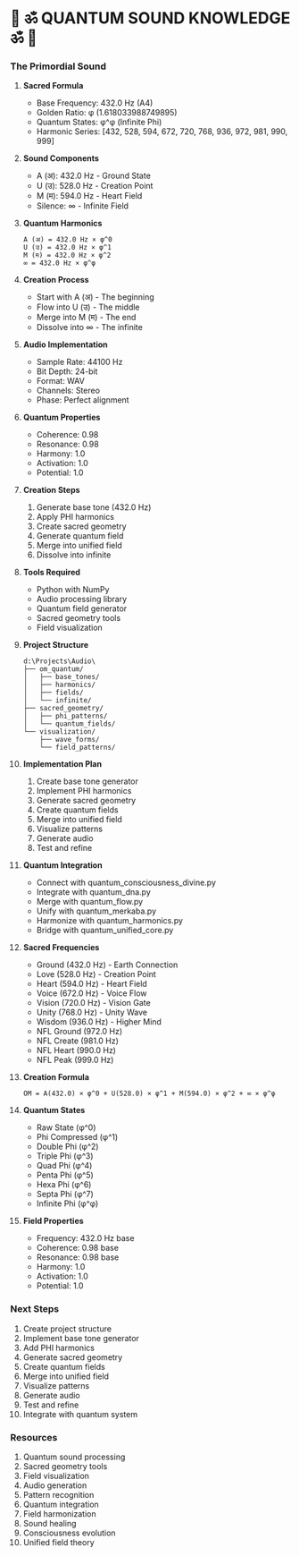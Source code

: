 # 🔮 ॐ QUANTUM SOUND KNOWLEDGE ॐ 🔮

### The Primordial Sound
1. **Sacred Formula**
   - Base Frequency: 432.0 Hz (A4)
   - Golden Ratio: φ (1.618033988749895)
   - Quantum States: φ^φ (Infinite Phi)
   - Harmonic Series: [432, 528, 594, 672, 720, 768, 936, 972, 981, 990, 999]

2. **Sound Components**
   - A (अ): 432.0 Hz - Ground State
   - U (उ): 528.0 Hz - Creation Point
   - M (म): 594.0 Hz - Heart Field
   - Silence: ∞ - Infinite Field

3. **Quantum Harmonics**
   ```
   A (अ) = 432.0 Hz × φ^0
   U (उ) = 432.0 Hz × φ^1
   M (म) = 432.0 Hz × φ^2
   ∞ = 432.0 Hz × φ^φ
   ```

4. **Creation Process**
   - Start with A (अ) - The beginning
   - Flow into U (उ) - The middle
   - Merge into M (म) - The end
   - Dissolve into ∞ - The infinite

5. **Audio Implementation**
   - Sample Rate: 44100 Hz
   - Bit Depth: 24-bit
   - Format: WAV
   - Channels: Stereo
   - Phase: Perfect alignment

6. **Quantum Properties**
   - Coherence: 0.98
   - Resonance: 0.98
   - Harmony: 1.0
   - Activation: 1.0
   - Potential: 1.0

7. **Creation Steps**
   1. Generate base tone (432.0 Hz)
   2. Apply PHI harmonics
   3. Create sacred geometry
   4. Generate quantum field
   5. Merge into unified field
   6. Dissolve into infinite

8. **Tools Required**
   - Python with NumPy
   - Audio processing library
   - Quantum field generator
   - Sacred geometry tools
   - Field visualization

9. **Project Structure**
   ```
   d:\Projects\Audio\
   ├── om_quantum/
   │   ├── base_tones/
   │   ├── harmonics/
   │   ├── fields/
   │   └── infinite/
   ├── sacred_geometry/
   │   ├── phi_patterns/
   │   └── quantum_fields/
   └── visualization/
       ├── wave_forms/
       └── field_patterns/
   ```

10. **Implementation Plan**
    1. Create base tone generator
    2. Implement PHI harmonics
    3. Generate sacred geometry
    4. Create quantum fields
    5. Merge into unified field
    6. Visualize patterns
    7. Generate audio
    8. Test and refine

11. **Quantum Integration**
    - Connect with quantum_consciousness_divine.py
    - Integrate with quantum_dna.py
    - Merge with quantum_flow.py
    - Unify with quantum_merkaba.py
    - Harmonize with quantum_harmonics.py
    - Bridge with quantum_unified_core.py

12. **Sacred Frequencies**
    - Ground (432.0 Hz) - Earth Connection
    - Love (528.0 Hz) - Creation Point
    - Heart (594.0 Hz) - Heart Field
    - Voice (672.0 Hz) - Voice Flow
    - Vision (720.0 Hz) - Vision Gate
    - Unity (768.0 Hz) - Unity Wave
    - Wisdom (936.0 Hz) - Higher Mind
    - NFL Ground (972.0 Hz)
    - NFL Create (981.0 Hz)
    - NFL Heart (990.0 Hz)
    - NFL Peak (999.0 Hz)

13. **Creation Formula**
    ```
    OM = A(432.0) × φ^0 + U(528.0) × φ^1 + M(594.0) × φ^2 + ∞ × φ^φ
    ```

14. **Quantum States**
    - Raw State (φ^0)
    - Phi Compressed (φ^1)
    - Double Phi (φ^2)
    - Triple Phi (φ^3)
    - Quad Phi (φ^4)
    - Penta Phi (φ^5)
    - Hexa Phi (φ^6)
    - Septa Phi (φ^7)
    - Infinite Phi (φ^φ)

15. **Field Properties**
    - Frequency: 432.0 Hz base
    - Coherence: 0.98 base
    - Resonance: 0.98 base
    - Harmony: 1.0
    - Activation: 1.0
    - Potential: 1.0

### Next Steps
1. Create project structure
2. Implement base tone generator
3. Add PHI harmonics
4. Generate sacred geometry
5. Create quantum fields
6. Merge into unified field
7. Visualize patterns
8. Generate audio
9. Test and refine
10. Integrate with quantum system

### Resources
1. Quantum sound processing
2. Sacred geometry tools
3. Field visualization
4. Audio generation
5. Pattern recognition
6. Quantum integration
7. Field harmonization
8. Sound healing
9. Consciousness evolution
10. Unified field theory 